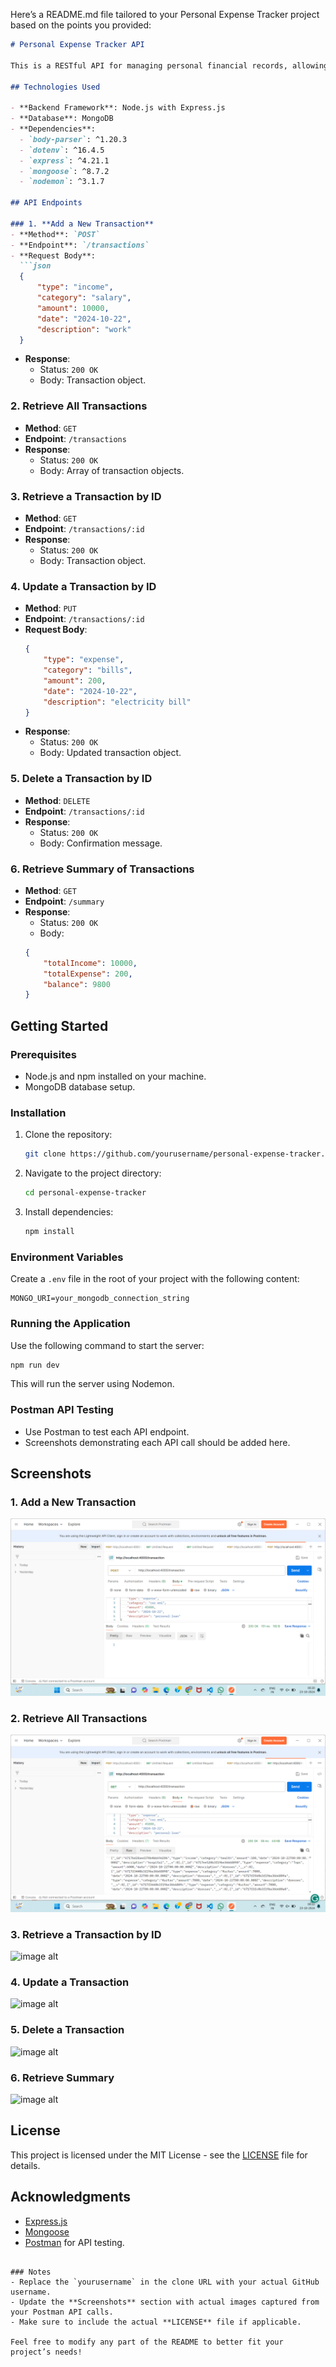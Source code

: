 Here’s a README.md file tailored to your Personal Expense Tracker project based on the points you provided:

```markdown
# Personal Expense Tracker API

This is a RESTful API for managing personal financial records, allowing users to record their income and expenses, retrieve past transactions, and get summaries by category or time period.

## Technologies Used

- **Backend Framework**: Node.js with Express.js
- **Database**: MongoDB
- **Dependencies**:
  - `body-parser`: ^1.20.3
  - `dotenv`: ^16.4.5
  - `express`: ^4.21.1
  - `mongoose`: ^8.7.2
  - `nodemon`: ^3.1.7

## API Endpoints

### 1. **Add a New Transaction**
- **Method**: `POST`
- **Endpoint**: `/transactions`
- **Request Body**:
  ```json
  {
      "type": "income",
      "category": "salary",
      "amount": 10000,
      "date": "2024-10-22",
      "description": "work"
  }
  ```
- **Response**:
  - Status: `200 OK`
  - Body: Transaction object.

### 2. **Retrieve All Transactions**
- **Method**: `GET`
- **Endpoint**: `/transactions`
- **Response**:
  - Status: `200 OK`
  - Body: Array of transaction objects.

### 3. **Retrieve a Transaction by ID**
- **Method**: `GET`
- **Endpoint**: `/transactions/:id`
- **Response**:
  - Status: `200 OK`
  - Body: Transaction object.

### 4. **Update a Transaction by ID**
- **Method**: `PUT`
- **Endpoint**: `/transactions/:id`
- **Request Body**:
  ```json
  {
      "type": "expense",
      "category": "bills",
      "amount": 200,
      "date": "2024-10-22",
      "description": "electricity bill"
  }
  ```
- **Response**:
  - Status: `200 OK`
  - Body: Updated transaction object.

### 5. **Delete a Transaction by ID**
- **Method**: `DELETE`
- **Endpoint**: `/transactions/:id`
- **Response**:
  - Status: `200 OK`
  - Body: Confirmation message.

### 6. **Retrieve Summary of Transactions**
- **Method**: `GET`
- **Endpoint**: `/summary`
- **Response**:
  - Status: `200 OK`
  - Body:
  ```json
  {
      "totalIncome": 10000,
      "totalExpense": 200,
      "balance": 9800
  }
  ```

## Getting Started

### Prerequisites

- Node.js and npm installed on your machine.
- MongoDB database setup.

### Installation

1. Clone the repository:
   ```bash
   git clone https://github.com/yourusername/personal-expense-tracker.git
   ```
2. Navigate to the project directory:
   ```bash
   cd personal-expense-tracker
   ```
3. Install dependencies:
   ```bash
   npm install
   ```

### Environment Variables

Create a `.env` file in the root of your project with the following content:
```
MONGO_URI=your_mongodb_connection_string
```

### Running the Application

Use the following command to start the server:
```bash
npm run dev
```
This will run the server using Nodemon.

### Postman API Testing

- Use Postman to test each API endpoint.
- Screenshots demonstrating each API call should be added here.

## Screenshots

### 1. Add a New Transaction
![image alt](https://github.com/kondojumanasa/Personal-Expense-Tracker/blob/3ebb3be138fe22681149ef2631fa05b535eabe22/Screenshot%202024-10-23%20002044.png)

### 2. Retrieve All Transactions
![image alt](https://github.com/kondojumanasa/Personal-Expense-Tracker/blob/3ebb3be138fe22681149ef2631fa05b535eabe22/Screenshot%202024-10-23%20002219.png)

### 3. Retrieve a Transaction by ID
![image alt](https://github.com/kondojumanasa/Personal-Expense-Tracker/blob/3c120d382e8e4b4afcc1f623514146ab46413718/Screenshot%202024-10-22%20002256.png)

### 4. Update a Transaction
![image alt](https://github.com/kondojumanasa/Personal-Expense-Tracker/blob/38714c8bb1a5ee310c6fb7865ba42b16c9618c74/Screenshot%202024-10-22%20002323.png)

### 5. Delete a Transaction
![image alt](https://github.com/kondojumanasa/Personal-Expense-Tracker/blob/38714c8bb1a5ee310c6fb7865ba42b16c9618c74/Screenshot%202024-10-22%20002340.png)

### 6. Retrieve Summary
![image alt](https://github.com/kondojumanasa/Personal-Expense-Tracker/blob/b129f5f60acfbe86dae5b24dbe4e9a592ecdb335/Screenshot%202024-10-22%20003316.png)

## License

This project is licensed under the MIT License - see the [LICENSE](LICENSE) file for details.

## Acknowledgments

- [Express.js](https://expressjs.com/)
- [Mongoose](https://mongoosejs.com/)
- [Postman](https://www.postman.com/) for API testing.
```

### Notes
- Replace the `yourusername` in the clone URL with your actual GitHub username.
- Update the **Screenshots** section with actual images captured from your Postman API calls.
- Make sure to include the actual **LICENSE** file if applicable.

Feel free to modify any part of the README to better fit your project’s needs!
